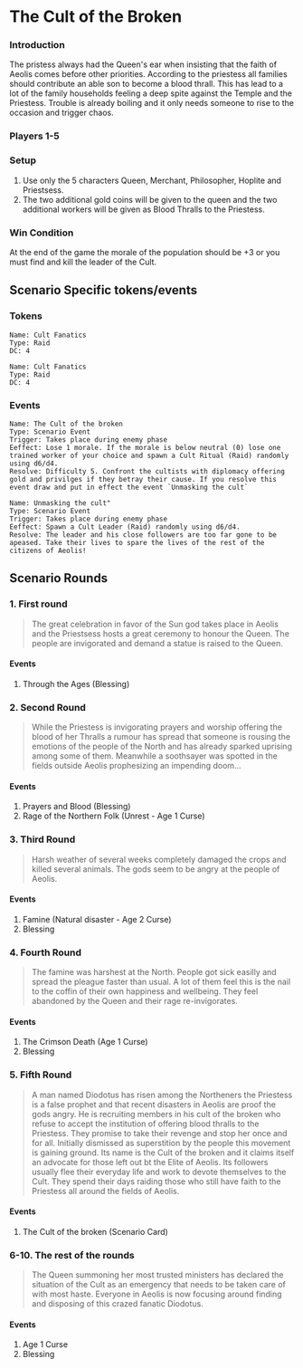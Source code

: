 # The Cult of the Broken

### Introduction
The pristess always had the Queen's ear when insisting that the faith of Aeolis comes before other priorities. According to the priestess all families should contribute an able son to become a blood thrall. This has lead to a lot of the family households feeling a deep spite against the Temple and the Priestess. Trouble is already boiling and it only needs someone to rise to the occasion and trigger chaos.

### Players 1-5

### Setup
1. Use only the 5 characters Queen, Merchant, Philosopher, Hoplite and Priestsess.
1. The two additional gold coins will be given to the queen and the two additional workers will be given as Blood Thralls to the Priestess.

### Win Condition
At the end of the game the morale of the population should be +3 or you must find and kill the leader of the Cult.

## Scenario Specific tokens/events
### Tokens
```
Name: Cult Fanatics
Type: Raid
DC: 4
```
```
Name: Cult Fanatics
Type: Raid
DC: 4
```
### Events
```
Name: The Cult of the broken
Type: Scenario Event
Trigger: Takes place during enemy phase
Eeffect: Lose 1 morale. If the morale is below neutral (0) lose one trained worker of your choice and spawn a Cult Ritual (Raid) randomly using d6/d4.
Resolve: Difficulty 5. Confront the cultists with diplomacy offering gold and privilges if they betray their cause. If you resolve this event draw and put in effect the event `Unmasking the cult`
```
```
Name: Unmasking the cult"
Type: Scenario Event
Trigger: Takes place during enemy phase
Eeffect: Spawn a Cult Leader (Raid) randomly using d6/d4.
Resolve: The leader and his close followers are too far gone to be apeased. Take their lives to spare the lives of the rest of the citizens of Aeolis!
```

## Scenario Rounds

### 1. First round
>The great celebration in favor of the Sun god takes place in Aeolis and the Priestsess hosts a great ceremony to honour the Queen. The people are invigorated and demand a statue is raised to the Queen.
#### Events
1. Through the Ages (Blessing)

### 2. Second Round
> While the Priestess is invigorating prayers and worship offering the blood of her Thralls a rumour has spread that someone is rousing the emotions of the people of the North and has already sparked uprising among some of them. Meanwhile a soothsayer was spotted in the fields outside Aeolis prophesizing an impending doom...
#### Events
1. Prayers and Blood (Blessing)
2. Rage of the Northern Folk (Unrest - Age 1 Curse)

### 3. Third Round
> Harsh weather of several weeks completely damaged the crops and killed several animals. The gods seem to be angry at the people of Aeolis.
#### Events
1. Famine (Natural disaster - Age 2 Curse)
2. Blessing

### 4. Fourth Round
> The famine was harshest at the North. People got sick easilly and spread the pleague faster than usual. A lot of them feel  this is the nail to the coffin of their own happiness and wellbeing. They feel abandoned by the Queen and their rage re-invigorates.
#### Events
1. The Crimson Death (Age 1 Curse)
2. Blessing

### 5. Fifth Round
> A man named Diodotus has risen among the Northeners the Priestess is a false prophet and that recent disasters in Aeolis are proof the gods angry. He is recruiting members in his cult of the broken who refuse to accept the institution of offering blood thralls to the Priestess. They promise to take their revenge and stop her once and for all. Initially dismissed as superstition by the people this movement is gaining ground. Its name is the Cult of the broken and it claims itself an advocate for those left out bt the Elite of Aeolis. Its followers usually flee their everyday life and work to devote themselves to the Cult. They spend their days raiding those who still have faith to the Priestess all around the fields of Aeolis.
#### Events
1. The Cult of the broken (Scenario Card)

### 6-10. The rest of the rounds
> The Queen summoning her most trusted ministers has declared the situation of the Cult as an emergency that needs to be taken care of with most haste. Everyone in Aeolis is now focusing around finding and disposing of this crazed fanatic Diodotus.
#### Events
1. Age 1 Curse
2. Blessing
